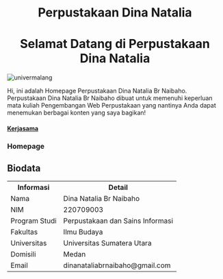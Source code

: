 # <center>Perpustakaan Dina Natalia</center>
# <center>Selamat Datang di Perpustakaan Dina Natalia</center>
![univermalang](https://github.com/user-attachments/assets/3f5700de-c080-49e0-8cd9-a9826514ceac)

<body>
Hi, ini adalah Homepage Perpustakaan Dina Natalia Br Naibaho. Perpustakaan Dina Natalia Br Naibaho dibuat untuk memenuhi keperluan mata kuliah Pengembangan Web Perpustakaan yang nantinya Anda dapat menemukan berbagai konten yang saya bagikan!
  <h4><a href="http://lib.um.ac.id/">Kerjasama</a>
<h3>Homepage</h3>
<h2>Biodata</h2>
<table>
    <tr>
        <th>Informasi</th>
        <th>Detail</th>
    </tr>
    <tr>
        <td>Nama</td>
        <td>Dina Natalia Br Naibaho</td>
    </tr>
    <tr>
        <td>NIM</td>
        <td>220709003</td>
    </tr>
    <tr>
        <td>Program Studi</td>
        <td>Perpustakaan dan Sains Informasi</td>
    </tr> 
    <tr>
        <td>Fakultas</td>
        <td>Ilmu Budaya</td>
    </tr>  
    <tr>
        <td>Universitas</td>
        <td>Universitas Sumatera Utara</td>
    </tr>
    <tr>
        <td>Domisili</td>
        <td>Medan</td>
    </tr>
    <tr>
        <td>Email</td>
        <td>dinanataliabrnaibaho@gmail.com</td>


